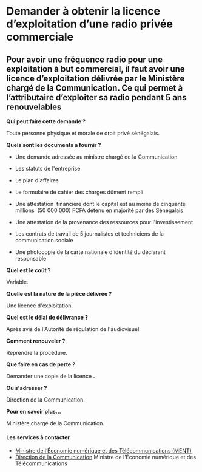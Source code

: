 # Demander à obtenir la licence d’exploitation d’une radio privée commerciale

Pour avoir une fréquence radio pour une exploitation à but commercial, il faut avoir une licence d’exploitation délivrée par le Ministère chargé de la Communication. Ce qui permet à l’attributaire d’exploiter sa radio pendant 5 ans renouvelables
-----------------------------------------------------------------------------------------------------------------------------------------------------------------------------------------------------------------------------------------------------

**Qui peut faire cette demande ?**

Toute personne physique et morale de droit privé sénégalais.

**Quels sont les documents à fournir ?**

*   Une demande adressée au ministre chargé de la Communication

*   Les statuts de l'entreprise

*   Le plan d'affaires

*   Le formulaire de cahier des charges dûment rempli

*   Une attestation  financière dont le capital est au moins de cinquante millions  (50 000 000) FCFA détenu en majorité par des Sénégalais

*   Une attestation de la provenance des ressources pour l'investissement

*   Les contrats de travail de 5 journalistes et techniciens de la communication sociale

*   Une photocopie de la carte nationale d'identité du déclarant responsable

**Quel est le coût ?**

Variable.

**Quelle est la nature de la pièce délivrée ?**

Une licence d'exploitation.

**Quel est le délai de délivrance ?**

Après avis de l'Autorité de régulation de l'audiovisuel.

**Comment renouveler ?**

Reprendre la procédure.

**Que faire en cas de perte ?**

Demander une copie de la licence **.**

**Où s'adresser ?**

Direction de la Communication.

**Pour en savoir plus...** 

Ministère chargé de la Communication.

#### Les services à contacter

*   [Ministre de l’Économie numérique et des Télécommunications (MENT)](../../../services/ministre-de-leconomie-numerique-et-des-telecommunications-ment.md)
*   [Direction de la Communication](../../../services/direction-de-la-communication.md) Ministre de l’Économie numérique et des Télécommunications